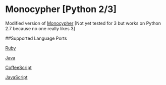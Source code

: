 # Monocypher [Python 2/3]
Modified version of [Monocypher](https://github.com/joeolaoye/monocypher)
[Not yet tested for 3 but works on Python 2.7 because no one really likes 3]

##Supported Language Ports

[Ruby](https://github.com/helios66/monocypher-ruby)

[Java](https://github.com/helios66/monocypher-java)

[CoffeeScript](https://github.com/helios66/monocypher-coffeescript-js)

[JavaScript](https://github.com/helios66/monocypher-coffeescript-js)
